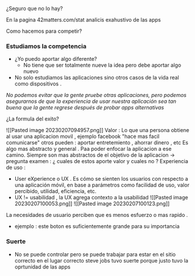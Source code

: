 ¿Seguro que no lo hay?


En la pagina 42matters.com/stat  analicis exahustivo de las apps 


Como hacemos para competir?
### Estudiamos la competencia 
- ¿Yo puedo aportar algo diferente?
	- No tiene que ser totalmente nueve la idea pero debe aportar algo nuevo 
- No solo estudiamos las aplicaciones sino otros casos de la vida real como dispositivos .

*No podemos evitar que la gente pruebe otras aplicaciones, pero podemos asegurarnos de que la experiencia de usar nuestra aplicación sea tan buena que la gente regrese después de probar apps alternativas*


¿La formula del exito?

![[Pasted image 20230207094957.png]]
Valor : Lo que una persona obtiene al usar una aplicacion movil , 
	ejemplo facebook "hace mas facil comunicarse"
		otros pueden : aportar entretemiento  , ahorrar dinero  , etc
	Es algo mas abstracto y general . Paa poder enfocar la aplicacion a ese camino. Siempre son mas abstractos de el objetivo de la aplicacion 
   -> pregunta examen : ¿ cuales de estos aporte valor y cuales no ?
Experiencia de uso : 
-  User eXperience o UX . Es cómo se sienten los usuarios con respecto a una aplicación móvil, en base a parámetros como facilidad de uso, valor percibido, utilidad, eficiencia, etc.
- UX != usabilidad  , la UX agrega contexto a la usabilidad
	![[Pasted image 20230207100053.png]]
![[Pasted image 20230207100123.png]]

La necesidades de usuario perciben que es menos esfuerzo o mas rapido . 
 - ejemplo : este boton es suficientemente grande para su importancia 


### Suerte
- No se puede controlar pero se puede trabajar para estar en el sitio correcto en el lugar correcto 
	steve jobs tuvo suerte porque justo tuvo la oprtunidad de las apps 

